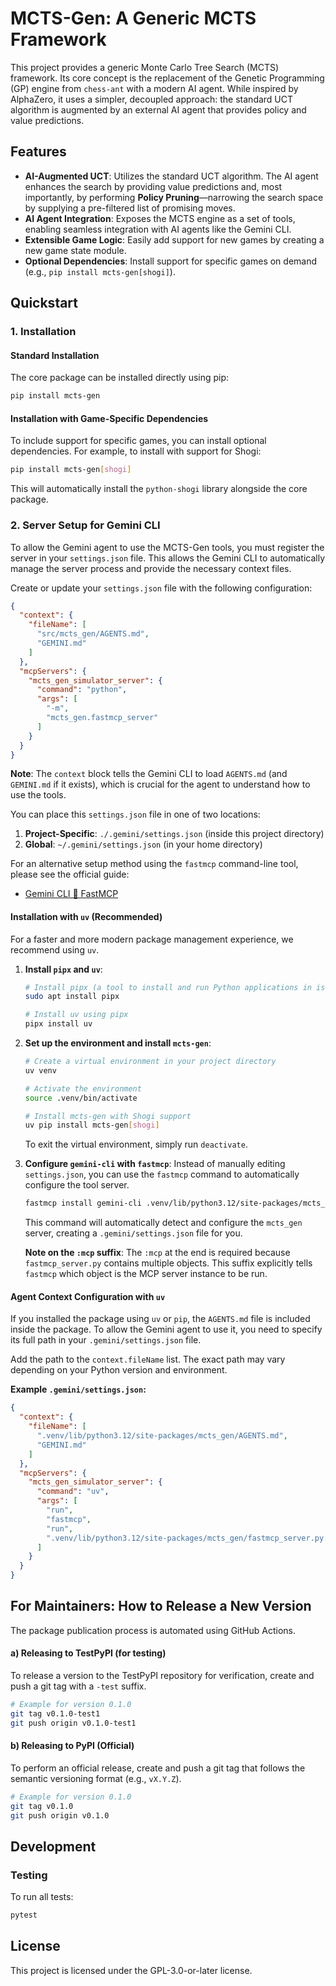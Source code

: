 # MCTS-Gen: A Generic MCTS Framework

This project provides a generic Monte Carlo Tree Search (MCTS) framework. Its core concept is the replacement of the Genetic Programming (GP) engine from `chess-ant` with a modern AI agent. While inspired by AlphaZero, it uses a simpler, decoupled approach: the standard UCT algorithm is augmented by an external AI agent that provides policy and value predictions.

## Features

-   **AI-Augmented UCT**: Utilizes the standard UCT algorithm. The AI agent enhances the search by providing value predictions and, most importantly, by performing **Policy Pruning**—narrowing the search space by supplying a pre-filtered list of promising moves.
-   **AI Agent Integration**: Exposes the MCTS engine as a set of tools, enabling seamless integration with AI agents like the Gemini CLI.
-   **Extensible Game Logic**: Easily add support for new games by creating a new game state module.
-   **Optional Dependencies**: Install support for specific games on demand (e.g., `pip install mcts-gen[shogi]`).

## Quickstart

### 1. Installation

#### Standard Installation

The core package can be installed directly using pip:
```bash
pip install mcts-gen
```

#### Installation with Game-Specific Dependencies

To include support for specific games, you can install optional dependencies. For example, to install with support for Shogi:

```bash
pip install mcts-gen[shogi]
```
This will automatically install the `python-shogi` library alongside the core package.

### 2. Server Setup for Gemini CLI

To allow the Gemini agent to use the MCTS-Gen tools, you must register the server in your `settings.json` file. This allows the Gemini CLI to automatically manage the server process and provide the necessary context files.

Create or update your `settings.json` file with the following configuration:

```json
{
  "context": {
    "fileName": [
      "src/mcts_gen/AGENTS.md",
      "GEMINI.md"
    ]
  },
  "mcpServers": {
    "mcts_gen_simulator_server": {
      "command": "python",
      "args": [
        "-m",
        "mcts_gen.fastmcp_server"
      ]
    }
  }
}
```

**Note**: The `context` block tells the Gemini CLI to load `AGENTS.md` (and `GEMINI.md` if it exists), which is crucial for the agent to understand how to use the tools.

You can place this `settings.json` file in one of two locations:

1.  **Project-Specific**: `./.gemini/settings.json` (inside this project directory)
2.  **Global**: `~/.gemini/settings.json` (in your home directory)

For an alternative setup method using the `fastmcp` command-line tool, please see the official guide:
- [Gemini CLI 🤝 FastMCP](https://gofastmcp.com/integrations/gemini-cli)

#### Installation with `uv` (Recommended)

For a faster and more modern package management experience, we recommend using `uv`.

1.  **Install `pipx` and `uv`**:
    ```bash
    # Install pipx (a tool to install and run Python applications in isolated environments)
    sudo apt install pipx

    # Install uv using pipx
    pipx install uv
    ```

2.  **Set up the environment and install `mcts-gen`**:
    ```bash
    # Create a virtual environment in your project directory
    uv venv

    # Activate the environment
    source .venv/bin/activate

    # Install mcts-gen with Shogi support
    uv pip install mcts-gen[shogi]
    ```
    To exit the virtual environment, simply run `deactivate`.

3.  **Configure `gemini-cli` with `fastmcp`**:
    Instead of manually editing `settings.json`, you can use the `fastmcp` command to automatically configure the tool server.
    ```bash
    fastmcp install gemini-cli .venv/lib/python3.12/site-packages/mcts_gen/fastmcp_server.py:mcp
    ```
    This command will automatically detect and configure the `mcts_gen` server, creating a `.gemini/settings.json` file for you.

    **Note on the `:mcp` suffix**: The `:mcp` at the end is required because `fastmcp_server.py` contains multiple objects. This suffix explicitly tells `fastmcp` which object is the MCP server instance to be run.

#### Agent Context Configuration with `uv`

If you installed the package using `uv` or `pip`, the `AGENTS.md` file is included inside the package. To allow the Gemini agent to use it, you need to specify its full path in your `.gemini/settings.json` file.

Add the path to the `context.fileName` list. The exact path may vary depending on your Python version and environment.

**Example `.gemini/settings.json`:**
```json
{
  "context": {
    "fileName": [
      ".venv/lib/python3.12/site-packages/mcts_gen/AGENTS.md",
      "GEMINI.md"
    ]
  },
  "mcpServers": {
    "mcts_gen_simulator_server": {
      "command": "uv",
      "args": [
        "run",
        "fastmcp",
        "run",
        ".venv/lib/python3.12/site-packages/mcts_gen/fastmcp_server.py:mcp"
      ]
    }
  }
}
```

## For Maintainers: How to Release a New Version

The package publication process is automated using GitHub Actions.

#### a) Releasing to TestPyPI (for testing)

To release a version to the TestPyPI repository for verification, create and push a git tag with a `-test` suffix.

```bash
# Example for version 0.1.0
git tag v0.1.0-test1
git push origin v0.1.0-test1
```

#### b) Releasing to PyPI (Official)

To perform an official release, create and push a git tag that follows the semantic versioning format (e.g., `vX.Y.Z`).

```bash
# Example for version 0.1.0
git tag v0.1.0
git push origin v0.1.0
```

## Development

### Testing

To run all tests:
```bash
pytest
```

## License

This project is licensed under the GPL-3.0-or-later license.

